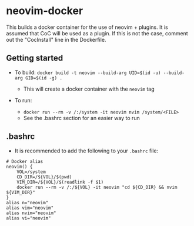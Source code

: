 # neovim-docker

This builds a docker container for the use of neovim + plugins. It is assumed that CoC will be used as a plugin. If this is not the case, comment out the "CocInstall" line in the Dockerfile.

## Getting started

* To build: `docker build -t neovim --build-arg UID=$(id -u) --build-arg GID=$(id -g) .`
    * This will create a docker container with the `neovim` tag

* To run:
    *  `docker run --rm -v /:/system -it neovim nvim /system/<FILE>`
    * See the .bashrc section for an easier way to run

## .bashrc

* It is recommended to add the following to your `.bashrc` file:

```
# Docker alias
neovim() {
    VOL=/system
    CD_DIR=/${VOL}/$(pwd)
    VIM_DIR=/${VOL}/$(readlink -f $1)
    docker run --rm -v /:/${VOL} -it neovim "cd ${CD_DIR} && nvim ${VIM_DIR}"
}
alias n="neovim"
alias vim="neovim"
alias nvim="neovim"
alias vi="neovim"
```
